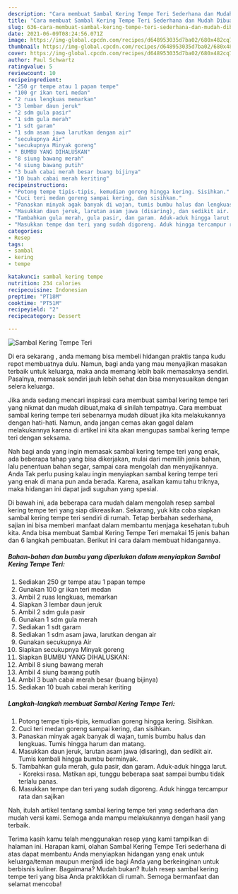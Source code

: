 ```yaml
---
description: "Cara membuat Sambal Kering Tempe Teri Sederhana dan Mudah Dibuat"
title: "Cara membuat Sambal Kering Tempe Teri Sederhana dan Mudah Dibuat"
slug: 636-cara-membuat-sambal-kering-tempe-teri-sederhana-dan-mudah-dibuat
date: 2021-06-09T08:24:56.071Z
image: https://img-global.cpcdn.com/recipes/d648953035d7ba02/680x482cq70/sambal-kering-tempe-teri-foto-resep-utama.jpg
thumbnail: https://img-global.cpcdn.com/recipes/d648953035d7ba02/680x482cq70/sambal-kering-tempe-teri-foto-resep-utama.jpg
cover: https://img-global.cpcdn.com/recipes/d648953035d7ba02/680x482cq70/sambal-kering-tempe-teri-foto-resep-utama.jpg
author: Paul Schwartz
ratingvalue: 5
reviewcount: 10
recipeingredient:
- "250 gr tempe atau 1 papan tempe"
- "100 gr ikan teri medan"
- "2 ruas lengkuas memarkan"
- "3 lembar daun jeruk"
- "2 sdm gula pasir"
- "1 sdm gula merah"
- "1 sdt garam"
- "1 sdm asam jawa larutkan dengan air"
- "secukupnya Air"
- "secukupnya Minyak goreng"
- " BUMBU YANG DIHALUSKAN"
- "8 siung bawang merah"
- "4 siung bawang putih"
- "3 buah cabai merah besar buang bijinya"
- "10 buah cabai merah keriting"
recipeinstructions:
- "Potong tempe tipis-tipis, kemudian goreng hingga kering. Sisihkan."
- "Cuci teri medan goreng sampai kering, dan sisihkan."
- "Panaskan minyak agak banyak di wajan, tumis bumbu halus dan lengkuas. Tumis hingga harum dan matang."
- "Masukkan daun jeruk, larutan asam jawa (disaring), dan sedikit air. Tumis kembali hingga bumbu berminyak."
- "Tambahkan gula merah, gula pasir, dan garam. Aduk-aduk hingga larut. Koreksi rasa. Matikan api, tunggu beberapa saat sampai bumbu tidak terlalu panas."
- "Masukkan tempe dan teri yang sudah digoreng. Aduk hingga tercampur rata dan sajikan"
categories:
- Resep
tags:
- sambal
- kering
- tempe

katakunci: sambal kering tempe 
nutrition: 234 calories
recipecuisine: Indonesian
preptime: "PT18M"
cooktime: "PT51M"
recipeyield: "2"
recipecategory: Dessert

---
```



![Sambal Kering Tempe Teri](https://img-global.cpcdn.com/recipes/d648953035d7ba02/680x482cq70/sambal-kering-tempe-teri-foto-resep-utama.jpg)

Di era  sekarang , anda memang bisa membeli hidangan praktis tanpa kudu repot membuatnya dulu. Namun, bagi anda yang mau menyajikan masakan terbaik untuk keluarga, maka anda memang lebih baik memasaknya sendiri. Pasalnya, memasak sendiri jauh lebih sehat dan bisa menyesuaikan dengan selera keluarga.

Jika anda sedang mencari inspirasi cara membuat sambal kering tempe teri yang nikmat dan mudah dibuat,maka di sinilah tempatnya. Cara membuat sambal kering tempe teri  sebenarnya mudah dibuat jika kita melakukannya dengan hati-hati. Namun, anda jangan cemas akan gagal dalam melakukannya 
karena di artikel ini kita akan mengupas sambal kering tempe teri dengan seksama.  



Nah bagi anda yang ingin memasak sambal kering tempe teri yang enak, ada beberapa tahap yang bisa dikerjakan, mulai dari memilih jenis bahan, lalu penentuan bahan segar, sampai cara mengolah dan menyajikannya. Anda Tak perlu pusing kalau ingin menyiapkan sambal kering tempe teri yang enak di mana pun anda berada. Karena, asalkan kamu  tahu triknya, maka hidangan ini dapat jadi suguhan yang spesial.

Di bawah ini, ada beberapa cara mudah dalam mengolah resep sambal kering tempe teri yang siap dikreasikan. Sekarang, yuk kita coba siapkan sambal kering tempe teri sendiri di rumah. Tetap berbahan sederhana, sajian ini bisa memberi manfaat dalam membantu menjaga kesehatan tubuh kita. Anda bisa membuat Sambal Kering Tempe Teri memakai 15 jenis bahan dan 6 langkah pembuatan. Berikut ini cara dalam membuat hidangannya.

<!--inarticleads1-->

##### Bahan-bahan dan bumbu yang diperlukan dalam menyiapkan Sambal Kering Tempe Teri:

1. Sediakan 250 gr tempe atau 1 papan tempe
1. Gunakan 100 gr ikan teri medan
1. Ambil 2 ruas lengkuas, memarkan
1. Siapkan 3 lembar daun jeruk
1. Ambil 2 sdm gula pasir
1. Gunakan 1 sdm gula merah
1. Sediakan 1 sdt garam
1. Sediakan 1 sdm asam jawa, larutkan dengan air
1. Gunakan secukupnya Air
1. Siapkan secukupnya Minyak goreng
1. Siapkan  BUMBU YANG DIHALUSKAN:
1. Ambil 8 siung bawang merah
1. Ambil 4 siung bawang putih
1. Ambil 3 buah cabai merah besar (buang bijinya)
1. Sediakan 10 buah cabai merah keriting




<!--inarticleads2-->

##### Langkah-langkah membuat Sambal Kering Tempe Teri:

1. Potong tempe tipis-tipis, kemudian goreng hingga kering. Sisihkan.
1. Cuci teri medan goreng sampai kering, dan sisihkan.
1. Panaskan minyak agak banyak di wajan, tumis bumbu halus dan lengkuas. Tumis hingga harum dan matang.
1. Masukkan daun jeruk, larutan asam jawa (disaring), dan sedikit air. Tumis kembali hingga bumbu berminyak.
1. Tambahkan gula merah, gula pasir, dan garam. Aduk-aduk hingga larut. - Koreksi rasa. Matikan api, tunggu beberapa saat sampai bumbu tidak terlalu panas.
1. Masukkan tempe dan teri yang sudah digoreng. Aduk hingga tercampur rata dan sajikan




Nah, itulah artikel tentang  sambal kering tempe teri  yang sederhana dan mudah versi kami. Semoga anda mampu melakukannya dengan hasil yang terbaik. 

Terima kasih kamu telah menggunakan resep yang kami tampilkan di halaman ini. Harapan kami, olahan  Sambal Kering Tempe Teri sederhana di atas dapat membantu Anda menyiapkan hidangan yang enak untuk keluarga/teman maupun menjadi ide bagi Anda yang berkeinginan untuk berbisnis kuliner. Bagaimana? Mudah bukan? Itulah resep sambal kering tempe teri yang bisa Anda praktikkan di rumah. Semoga bermanfaat dan selamat mencoba!

